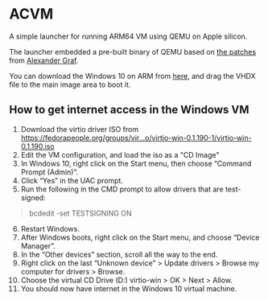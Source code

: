 # ACVM

A simple launcher for running ARM64 VM using QEMU on Apple silicon.

The launcher embedded a pre-built binary of QEMU based on [the patches](https://patchwork.kernel.org/project/qemu-devel/list/?series=392975) from [Alexander Graf](https://twitter.com/_AlexGraf).

You can download the Windows 10 on ARM from [here](https://www.microsoft.com/en-us/software-download/windowsinsiderpreviewARM64), and drag the VHDX file to the main image area to boot it.

## How to get internet access in the Windows VM

1. Download the virtio driver ISO from https://fedorapeople.org/groups/vir...o/virtio-win-0.1.190-1/virtio-win-0.1.190.iso
2. Edit the VM configuration, and load the iso as a "CD Image"
3. In Windows 10, right click on the Start menu, then choose “Command Prompt (Admin)”.
4. Click “Yes” in the UAC prompt.
5. Run the following in the CMD prompt to allow drivers that are test-signed:
> bcdedit -set TESTSIGNING ON
6. Restart Windows.
7. After Windows boots, right click on the Start menu, and choose “Device Manager”.
8. In the “Other devices” section, scroll all the way to the end.
9. Right click on the last “Unknown device” > Update drivers > Browse my computer for drivers > Browse.
10. Choose the virtual CD Drive (D:) virtio-win > OK > Next > Allow.
11. You should now have internet in the Windows 10 virtual machine.
